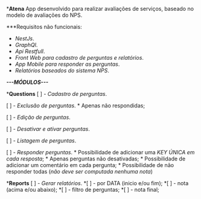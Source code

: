   ***Atena**
  App desenvolvido para realizar avaliações de serviços, baseado no modelo de avaliações do NPS.

***Requisitos não funcionais:
  - *NestJs*.
  - *GraphQl*.
  - *Api Restfull*.
  - *Front Web para cadastro de perguntas e relatórios*.
  - *App Mobile para responder as perguntas*.
  - *Relatórios baseados do sistema NPS*.

  ***---MÓDULOS---***

***Questions**
  [ ] - *Cadastro de perguntas*.

  [ ] - *Exclusão de perguntas*.
    * Apenas não respondidas;

  [ ] - *Edição de perguntas*.

  [ ] - *Desativar e ativar perguntas*.

  [ ] - *Listagem de perguntas*.

  [ ] - *Responder perguntas*.
    * Possibilidade de adicionar uma *KEY ÚNICA em cada resposta*;
    * Apenas perguntas não desativadas;
    * Possibilidade de adicionar um comentário em cada pergunta;
    * Possibilidade de não responder todas (*não deve ser computada nenhuma nota*)

***Reports**
  [ ] - *Gerar relatórios*.
    *[ ] - por DATA (inicio e/ou fim);
    *[ ] - nota (acima e/ou abaixo);
    *[ ] - filtro de perguntas;
    *[ ] - nota final;